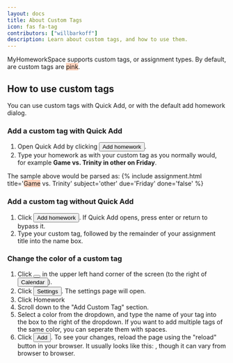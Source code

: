 ```yaml
---
layout: docs
title: About Custom Tags
icon: fas fa-tag
contributors: ["willbarkoff"]
description: Learn about custom tags, and how to use them.
---
```


MyHomeworkSpace supports custom tags, or assignment types. By default, are custom tags are <span class="tag" style="background-color: #ffd3bd">pink</span>.

## How to use custom tags
You can use custom tags with Quick Add, or with the default add homework dialog.

### Add a custom tag with Quick Add
1. Open Quick Add by clicking <button class="btn btn-sm btn-light"><i class="fa fa-plus-square"></i> Add homework</button>.
2. Type your homework as with your custom tag as you normally would, for example **Game vs. Trinity in other on Friday**.

The sample above would be parsed as:
{% include assignment.html title='<span class="tag" style="background-color: #ffd3bd">Game</span> vs. Trinity' subject='other' due='Friday' done='false' %}

### Add a custom tag without Quick Add
1. Click <button class="btn btn-sm btn-light"><i class="fa fa-plus-square"></i> Add homework</button>. If Quick Add opens, press enter or return to bypass it.
2. Type your custom tag, followed by the remainder of your assignment title into the name box.

### Change the color of a custom tag
1. Click <button class="btn btn-sm btn-light"><i class="fa fa-chevron-circle-down"></i></button> in the upper left hand corner of the screen (to the right of  <button class="btn btn-sm btn-light"><i class="fa fa-calendar"></i> Calendar</button>).
2. Click <button class="btn btn-sm btn-light"><i class="fa fa-cogs"></i> Settings</button>. The settings page will open.
3. Click <span class="text-primary">Homework</span>
4. Scroll down to the "Add Custom Tag" section.
5. Select a color from the dropdown, and type the name of your tag into the box to the right of the dropdown. If you want to add multiple tags of the same color, you can seperate them with spaces.
6. Click <button class="btn btn-sm btn-light">Add</button>. To see your changes, reload the page using the "reload" button in your browser. It usually looks like this: <i class="fas fa-redo"></i>, though it can vary from browser to browser.